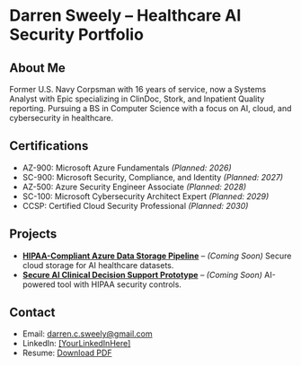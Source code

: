 # Darren Sweely – Healthcare AI Security Portfolio

## About Me
Former U.S. Navy Corpsman with 16 years of service, now a Systems Analyst with Epic specializing in ClinDoc, Stork, and Inpatient Quality reporting. Pursuing a BS in Computer Science with a focus on AI, cloud, and cybersecurity in healthcare. 

## Certifications
- AZ-900: Microsoft Azure Fundamentals *(Planned: 2026)*
- SC-900: Microsoft Security, Compliance, and Identity *(Planned: 2027)*
- AZ-500: Azure Security Engineer Associate *(Planned: 2028)*
- SC-100: Microsoft Cybersecurity Architect Expert *(Planned: 2029)*
- CCSP: Certified Cloud Security Professional *(Planned: 2030)*

## Projects
- **[HIPAA-Compliant Azure Data Storage Pipeline](#)** – *(Coming Soon)* Secure cloud storage for AI healthcare datasets.
- **[Secure AI Clinical Decision Support Prototype](#)** – *(Coming Soon)* AI-powered tool with HIPAA security controls.

## Contact
- Email: darren.c.sweely@gmail.com
- LinkedIn: [[YourLinkedInHere]](https://www.linkedin.com/in/darren-sweely)
- Resume: [Download PDF](#)
